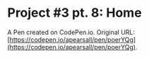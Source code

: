 # Project #3 pt. 8: Home

A Pen created on CodePen.io. Original URL: [https://codepen.io/apearsall/pen/poerYQg](https://codepen.io/apearsall/pen/poerYQg).


